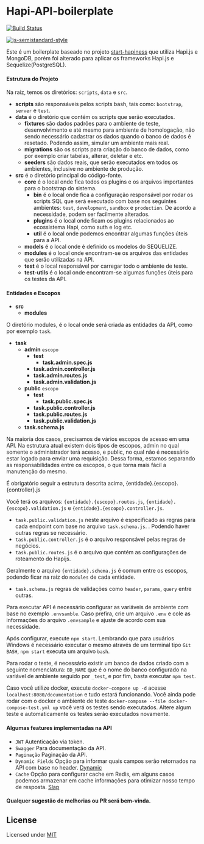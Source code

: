 Hapi-API-boilerplate
===
[![Build Status][travis-badge]][travis-url]

[travis-badge]: https://travis-ci.org/FernandoCagale/hapi-sequelize-boilerplate.svg?branch=master
[travis-url]: https://travis-ci.org/FernandoCagale/hapi-sequelize-default

[![js-semistandard-style](https://cdn.rawgit.com/flet/semistandard/master/badge.svg)](https://github.com/Flet/semistandard)

Este é um boilerplate baseado no projeto [start-hapiness](https://github.com/thebergamo/start-hapiness) que utiliza Hapi.js e MongoDB, porém foi alterado para aplicar os frameworks Hapi.js e Sequelize(PostgreSQL).

#### Estrutura do Projeto
Na raiz, temos os diretórios: `scripts`, `data` e `src`. 

* **scripts** são responsáveis pelos scripts bash, tais como: `bootstrap`,` server` e `test`.
* **data**  é o diretório que contém os scripts que serão executados.
    * **fixtures** são dados padrões para o ambiente de teste, desenvolvimento e até mesmo para ambiente de homologação, não sendo necessário cadastrar os dados quando o banco de dados é resetado. Podendo assim, simular um ambiente mais real.
    * **migrations** são os scripts para criação do banco de dados, como por exemplo criar tabelas, alterar, deletar e etc.
    * **seeders** são dados reais, que serão executados em todos os ambientes, inclusive no ambiente de produção.
* **src** é o diretório principal do código-fonte.
    * **core** é o local onde fica todos os plugins e os arquivos importantes para o bootstrap do sistema.
        * **bin** é o local onde fica a configuração responsável por rodar os scripts SQL que será executado com base nos seguintes ambientes: `test`, `development`, `sandbox` e `production`. De acordo a necessidade, podem ser facilmente alterados.
        * **plugins** é o local onde ficam os plugins relacionados ao ecossistema Hapi, como auth e log etc.
        * **util** é o local onde podemos encontrar algumas funções úteis para a API.
    * **models** é o local onde é definido os modelos do SEQUELIZE.
    * **modules** é o local onde encontram-se os arquivos das entidades que serão utilizadas na API.
    * **test** é o local responsável por carregar todo o ambiente de teste.
    * **test-utils** é o local onde encontram-se algumas funções úteis para os testes da API.

#### Entidades e Escopos
* **src**
    * **modules**

O diretório modules, é o local onde será criada as entidades da API, como por exemplo `task`.

* **task**
   * **admin** `escopo`
      * **test**
        * **task.admin.spec.js**
      * **task.admin.controller.js**
      * **task.admin.routes.js**
      * **task.admin.validation.js**
   * **public** `escopo`
      * **test**
        * **task.public.spec.js**
      * **task.public.controller.js**
      * **task.public.routes.js**
      * **task.public.validation.js**
   * **task.schema.js**

Na maioria dos casos, precisamos de vários escopos de acesso em uma API. Na estrutura atual existem dois tipos de escopos, admin no qual somente o administrador terá acesso, e public, no qual não é necessário estar logado para enviar uma requisição. Dessa forma, estamos separando as responsabilidades entre os escopos, o que torna mais fácil a manutenção do mesmo.

É obrigatório seguir a estrutura descrita acima, {entidade}.{escopo}.{controller}.js

Você terá os arquivos: `{entidade}.{escopo}.routes.js`, `{entidade}.{escopo}.validation.js` e `{entidade}.{escopo}.controller.js`.
* `task.public.validation.js` neste arquivo é especificado as regras para cada endpoint com base no arquivo `task.schema.js`. . Podendo haver outras regras se necessário.
* `task.public.controller.js` é o arquivo responsável pelas regras de negócios.
* `task.public.routes.js`  é o arquivo que contém as configurações de roteamento do Hapijs.

Geralmente o arquivo `{entidade}.schema.js`  é comum entre os escopos, podendo ficar na raiz do `modules` de cada entidade.
* `task.schema.js` regras de validações como `header`, `params`, `query` entre outras.

Para executar API é necessário configurar as variáveis de ambiente com base no exemplo `.envsamble`. Caso prefira, crie um arquivo `.env` e cole as informações do arquivo `.envsample` e ajuste de acordo com sua necessidade.

Após configurar, execute `npm start`. Lembrando que para usuários Windows é necessário executar o mesmo através de um terminal tipo `Git BASH`, `npm start` executa um arquivo `bash`.

Para rodar o teste, é necessário existir um banco de dados criado com a seguinte nomenclatura: `BD_NAME`  que é o nome do banco configurado na variável de ambiente seguido por `_test`, e por fim, basta executar `npm test`.

Caso você utilize docker, execute `docker-compose up -d` acesse `localhost:8080/documentation` e tudo estará funcionando. Você ainda pode rodar com o docker o ambiente de teste `docker-compose --file docker-compose-test.yml up` você verá os testes sendo executados. Altere algum teste e automaticamente os testes serão executados novamente.

#### Algumas features implementadas na API

* `JWT`  Autenticação via token.
* `Swagger` Para documentação da API.
* `Paginação` Paginação da API.
* `Dynamic Fields` Opção para informar quais campos serão retornados na API com base no header. [Dynamic](https://github.com/FernandoCagale/hapi-sequelize-dynamic-fields)
* `Cache` Opção para configurar cache em Redis, em alguns casos podemos armazenar em cache informações para otimizar nosso tempo de resposta. [Slap](https://github.com/FernandoCagale/hapi-slap)

#### Qualquer sugestão de melhorias ou PR será bem-vinda.

## License

Licensed under [MIT](https://github.com/FernandoCagale/hapi-api-boilerplate/blob/master/LICENSE)
